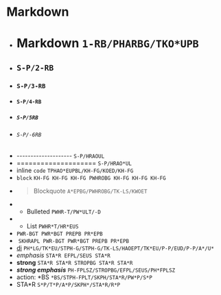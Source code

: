 # Markdown

* # Markdown `1-RB/PHARBG/TKO*UPB`
* ## `S-P/2-RB`
* ### `S-P/3-RB`
* #### `S-P/4-RB`
* ##### `S-P/5RB`
* ###### `S-P/-6RB`
* -------------------- `S-P/HRAOUL`
* ==================== `S-P/HRAO*UL`
* inline `code` `TPHAO*EUPBL/KH-FG/KOED/KH-FG`
* ```block``` `KH-FG KH-FG KH-FG PWHROBG KH-FG KH-FG KH-FG`
* > Blockquote `A*EPBG/PWHROBG/TK-LS/KWOET`
* - Bulleted `PWHR-T/PW*ULT/-D`
* + List `PWHR*T/HR*EUS`
* []() `PWR-BGT PWR*BGT PREPB PR*EPB`
* ![]() `SKHRAPL PWR-BGT PWR*BGT PREPB PR*EPB`
* [di](http://di.id.au) `PH*LG/TK*EU/STPH-G/STPH-G/TK-LS/HAOEPT/TK*EU/P-P/EUD/P-P/A*/U*`
* *emphasis* `STA*R EFPL/SEUS STA*R`
* **strong** `STA*R STA*R STROPBG STA*R STA*R`
* ***strong emphasis*** `PH-FPLSZ/STROPBG/EFPL/SEUS/PH*FPLSZ`
* action: \*BS `*BS/STPH-FPLT/SKPH/STA*R/PW*P/S*P`
* STA\*R `S*P/T*P/A*P/SKPH*/STA*R/R*P`
